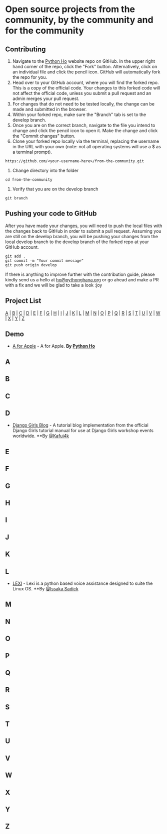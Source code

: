 # Open source projects from the community, by the community and for the community

## Contributing

1. Navigate to the [Python Ho](https://github.com/hopythonusergroup/from-the-community) website repo on GitHub. In the upper right hand corner of the repo, click the "Fork" button. Alternatively, click on an individual file and click the pencil icon. GitHub will automatically fork the repo for you.
2. Head over to your GitHub account, where you will find the forked repo. This is a copy of the official code. Your changes to this forked code will not affect the official code, unless you submit a pull request and an admin merges your pull request.
3. For changes that do not need to be tested locally, the change can be made and submitted in the browser.
4. Within your forked repo, make sure the "Branch" tab is set to the develop branch.
5. Once you are on the correct branch, navigate to the file you intend to change and click the pencil icon to open it. Make the change and click the "Commit changes" button.
6. Clone your forked repo locally via the terminal, replacing the username in the URL with your own (note: not all operating systems will use a $ as a terminal prompt).

```
https://github.com/<your-username-here>/from-the-community.git
```

1. Change directory into the folder

```
cd from-the-community
```

1. Verify that you are on the develop branch

```
git branch
```

## Pushing your code to GitHub

After you have made your changes, you will need to push the local files with the changes back to GitHub in order to submit a pull request. Assuming you are still on the develop branch, you will be pushing your changes from the local develop branch to the develop branch of the forked repo at your GitHub account.

```
git add .
git commit -m "Your commit message"
git push origin develop
```

If there is anything to improve further with the contribution guide, please kindly send us a hello at <ho@pythonghana.org> or go ahead and make a PR with a fix and we will be glad to take a look :joy

## Project List

[A](#A) | [B](#B) | [C](#C) | [D](#D) | [E](#E) | [F](#F) | [G](#G) | [H](#H) | [I](#I) | [J](#J) | [K](#K) | [L](#L) | [M](#M) | [N](#N) | [O](#O) | [P](#P) | [Q](#Q) | [R](#R) | [S](#S) | [T](#T) | [U](#U) | [V](#V) | [W](#W) | [X](#X) | [Y](#Y) | [Z](#Z)

## Demo

- [A for Apple](#A) - A for Apple. **By [Python Ho](https://github.com/hopythonusergroup/from-the-community)**

## <a name="A"></a>A

## <a name="B"><a>B

## <a name="C"><a>C

## <a name="D"></a>D

- [Django Girls Blog](https://github.com/kafui4k/dgho4) - A tutorial blog implementation from the official Django Girls tutorial manual for use at Django Girls workshop events worldwide. **By [@Kafui4k](https://twitter.com/Kafui4k)

## <a name="E"></a>E

## <a name="F"></a>F

## <a name="G"></a>G

## <a name="H"></a>H

## <a name="I"></a>I

## <a name="J"></a>J

## <a name="K"></a>K

## <a name="L"></a>L
 - [LEXI](https://github.com/Sadick14/CodeAlpha_VoiceAsist) - Lexi is a python based voice assistance designed to suite the Linux OS. **By [@Issaka Sadick](www.linkedin.com/in/sadick-issaka-7b0b69194)

## <a name="M"></a>M

## <a name="N"></a>N

## <a name="O"></a>O

## <a name="P"></a>P

## <a name="Q"></a>Q

## <a name="R"></a>R

## <a name="S"></a>S

## <a name="T"></a>T

## <a name="U"></a>U

## <a name="V"></a>V

## <a name="W"></a>W

## <a name="X"></a>X

## <a name="Y"></a>Y

## <a name="Z"></a>Z
